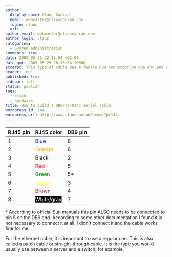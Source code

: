 ```yaml
---
author:
  display_name: Claus Conrad
  email: webmaster@clausconrad.com
  login: claus
  url: ''
author_email: webmaster@clausconrad.com
author_login: claus
categories:
  - System administration
comments: true
date: 2009-05-25 22:13:54 +02:00
date_gmt: 2009-05-25 20:13:54 +0000
excerpt: This type of cable has a female DB9 connector on one end and a male RJ45 plug on the other. It is used to connect to the serial console of older Cisco devices and Sun gear, among others.
header: 'no'
published: true
sidebar: left
status: publish
tags:
  - cisco
  - hardware
title: How to build a DB9-to-RJ45 serial cable
wordpress_id: 144
wordpress_url: http://www.clausconrad2.com/?p=144
---
```

| RJ45 pin | RJ45 color | DB9 pin |
| --- | --- | --- |
| 1 | <span style="color: Blue">Blue</span> | 8 |
| 2 | <span style="color: Orange">Orange</span> | 6 |
| 3 | Black | 2 |
| 4 | <span style="color: Red">Red</span> | 5 |
| 5 | <span style="color: Green">Green</span> | 5* |
| 6 | <span style="color: Yellow">Yellow</span> | 3 |
| 7 | <span style="color: Brown">Brown</span> | 4 |
| 8 | <span style="color: White; background-color: Black">White/gray</span> | 7 |

\* According to official Sun manuals this pin ALSO needs to be connected to pin 5 on the DB9 end. According to some other documentation I found it is not necessary to connect it at all. I didn't connect it and the cable works fine for me.

For the ethernet cable, it is important to use a regular one. This is also called a patch cable or straight-through cable. It is the type you would usually use between a server and a switch, for example.
